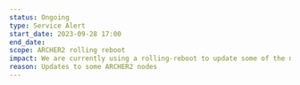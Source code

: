 ```yaml
---
status: Ongoing
type: Service Alert
start_date: 2023-09-28 17:00
end_date: 
scope: ARCHER2 rolling reboot
impact: We are currently using a rolling-reboot to update some of the nodes on ARCHER2.  <br/>Whist this is ongoing, existing running work will continue but some new work will not be started.  <br/>Serial work is unaffected.  <br/>The short qos is currently unavailable.
reason: Updates to some ARCHER2 nodes
---
```

